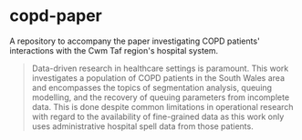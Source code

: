 # copd-paper

A repository to accompany the paper investigating COPD patients' interactions with the Cwm Taf region's hospital system.

> Data-driven research in healthcare settings is paramount. This work
investigates a population of COPD patients in the South Wales area and
encompasses the topics of segmentation analysis, queuing modelling, and the
recovery of queuing parameters from incomplete data. This is done despite
common limitations in operational research with regard to the availability
of fine-grained data as this work only uses administrative hospital spell
data from those patients.
